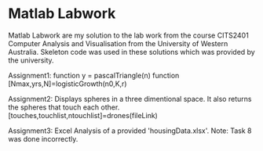# Matlab Labwork 
Matlab Labwork are my solution to the lab work from the course CITS2401 Computer Analysis and Visualisation from the University of Western Australia. Skeleton code was used in these solutions which was provided by the university. 

Assignment1:
  function y = pascalTriangle(n)
  function [Nmax,yrs,N]=logisticGrowth(n0,K,r)
  
Assignment2:
  Displays spheres in a three dimentional space. It also returns the spheres that touch each other.
  [touches,touchlist,ntouchlist]=drones(fileLink)
  
Assignment3:
  Excel Analysis of a provided 'housingData.xlsx'.
  Note: Task 8 was done incorrectly.

